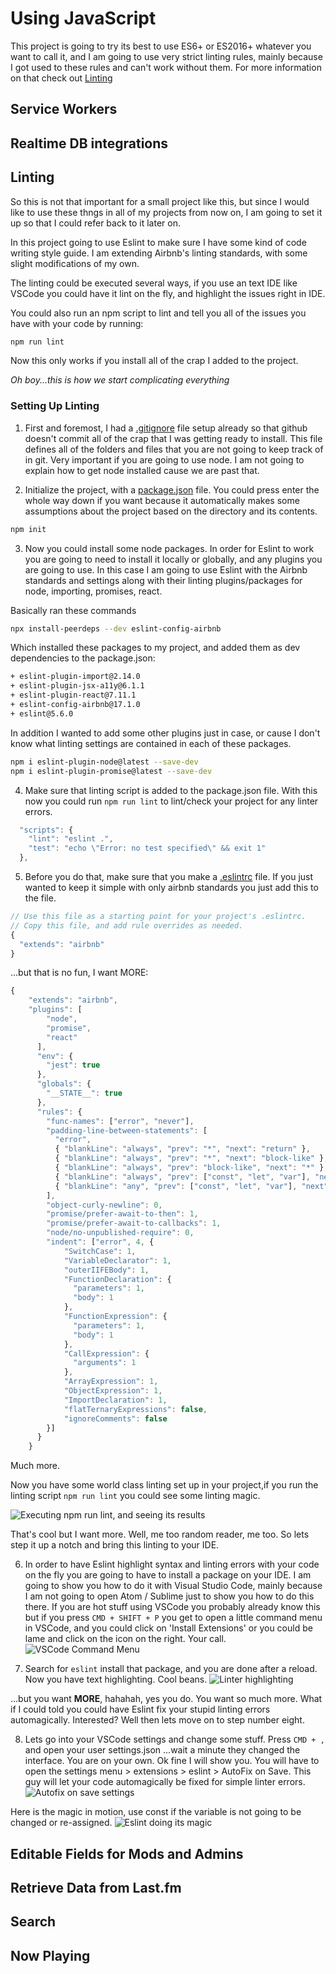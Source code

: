 # Using JavaScript
This project is going to try its best to use ES6+ or ES2016+ whatever you want to call it, and I am going to use very strict linting rules, mainly because I got used to these rules and can't work without them. For more information on that check out [Linting](#Linting)

## Service Workers

## Realtime DB integrations

## Linting
So this is not that important for a small project like this, but since I would like to use these thngs in all of my projects from now on, I am going to set it up so that I could refer back to it later on. 

In this project going to use Eslint to make sure I have some kind of code writing style guide. I am extending Airbnb's linting standards, with some slight modifications of my own.

The linting could be executed several ways, if you use an text IDE like VSCode you could have it lint on the fly, and highlight the issues right in IDE.

You could also run an npm script to lint and tell you all of the issues you have with your code by running:
```sh 
npm run lint
```

Now this only works if you install all of the crap I added to the project. 

*Oh boy...this is how we start complicating everything*

### Setting Up Linting

1. First and foremost, I had a [.gitignore](../.gitignore) file setup already so that github doesn't commit all of the crap that I was getting ready to install. This file defines all of the folders and files that you are not going to keep track of in git. Very important if you are going to use node. I am not going to explain how to get node installed cause we are past that.

2. Initialize the project, with a [package.json](../package.json) file. You could press enter the whole way down if you want because it automatically makes some assumptions about the project based on the directory and its contents.
```sh 
npm init
```

3. Now you could install some node packages. In order for Eslint to work you are going to need to install it locally or globally, and any plugins you are going to use. In this case I am going to use Eslint with the Airbnb standards and settings along with their linting plugins/packages for node, importing, promises, react.

Basically ran these commands
```sh
npx install-peerdeps --dev eslint-config-airbnb

```

Which installed these packages to my project, and added them as dev dependencies to the package.json:
```sh
+ eslint-plugin-import@2.14.0
+ eslint-plugin-jsx-a11y@6.1.1
+ eslint-plugin-react@7.11.1
+ eslint-config-airbnb@17.1.0
+ eslint@5.6.0
```

In addition I wanted to add some other plugins just in case, or cause I don't know what linting settings are contained in each of these packages. 
```sh
npm i eslint-plugin-node@latest --save-dev
npm i eslint-plugin-promise@latest --save-dev
```

4. Make sure that linting script is added to the package.json file. With this now you could run `npm run lint` to lint/check your project for any linter errors.

```js
  "scripts": {
    "lint": "eslint .",
    "test": "echo \"Error: no test specified\" && exit 1"
  },
```

5. Before you do that, make sure that you make a [.eslintrc](../.eslintrc) file. If you just wanted to keep it simple with only airbnb standards you just add this to the file.
```js
// Use this file as a starting point for your project's .eslintrc.
// Copy this file, and add rule overrides as needed.
{
  "extends": "airbnb"
}
```

...but that is no fun, I want MORE:
```js
{
    "extends": "airbnb",
    "plugins": [
        "node",
        "promise",
        "react"
      ],
      "env": {
        "jest": true
      },
      "globals": {
        "__STATE__": true
      },
      "rules": {
        "func-names": ["error", "never"],
        "padding-line-between-statements": [
          "error",
          { "blankLine": "always", "prev": "*", "next": "return" },
          { "blankLine": "always", "prev": "*", "next": "block-like" },
          { "blankLine": "always", "prev": "block-like", "next": "*" },
          { "blankLine": "always", "prev": ["const", "let", "var"], "next": "*"},
          { "blankLine": "any", "prev": ["const", "let", "var"], "next": ["const", "let", "var"]}
        ],
        "object-curly-newline": 0,
        "promise/prefer-await-to-then": 1,
        "promise/prefer-await-to-callbacks": 1,
        "node/no-unpublished-require": 0,
        "indent": ["error", 4, {
            "SwitchCase": 1,
            "VariableDeclarator": 1,
            "outerIIFEBody": 1,
            "FunctionDeclaration": {
              "parameters": 1,
              "body": 1
            },
            "FunctionExpression": {
              "parameters": 1,
              "body": 1
            },
            "CallExpression": {
              "arguments": 1
            },
            "ArrayExpression": 1,
            "ObjectExpression": 1,
            "ImportDeclaration": 1,
            "flatTernaryExpressions": false,
            "ignoreComments": false
        }]
      }
    }
  ```

  Much more.

  Now you have some world class linting set up in your project,if you run the linting script `npm run lint` you could see some linting magic.

  ![Executing npm run lint, and seeing its results](https://i.gyazo.com/36b19196cca33c361c734143a33feb68.gif)

  That's cool but I want more. Well, me too random reader, me too. So lets step it up a notch and bring this linting to your IDE.

  6. In order to have Eslint highlight syntax and linting errors with your code on the fly you are going to have to install a package on your IDE. I am going to show you how to do it with Visual Studio Code, mainly because I am not going to open Atom / Sublime just to show you how to do this there. If you are hot stuff using VSCode you probably already know this but if you press `CMD + SHIFT + P` you get to open a little command menu in VSCode, and you could click on 'Install Extensions' or you could be lame and click on the icon on the right. Your call. 
  ![VSCode Command Menu](https://i.gyazo.com/a1e3b055fa8b60e7a835522f52cfae79.gif)

  7. Search for `eslint` install that package, and you are done after a reload. Now you have text highlighting. Cool beans.
  ![Linter highlighting](https://i.gyazo.com/d7ec009d4c6db8bcfd05ce57fbca0c19.gif)
  
  ...but you want **MORE**, hahahah, yes you do. You want so much more. What if I could told you could have Eslint fix your stupid linting errors automagically. Interested? Well then lets move on to step number eight.

  8. Lets go into your VSCode settings and change some stuff. Press `CMD + ,` and open your user settings.json ...wait a minute they changed the interface. You are on your own. Ok fine I will show you. You will have to open the settings menu > extensions > eslint > AutoFix on Save. This guy will let your code automagically be fixed for simple linter errors.
  ![Autofix on save settings](https://i.gyazo.com/522a9882daa625f2b668503dbf8b532b.gif)

  Here is the magic in motion, use const if the variable is not going to be changed or re-assigned.
  ![Eslint doing its magic](https://i.gyazo.com/10ccb8ef8f4f6a3127a6ebc6addb138c.gif)



## Editable Fields for Mods and Admins

## Retrieve Data from Last.fm

## Search

## Now Playing
